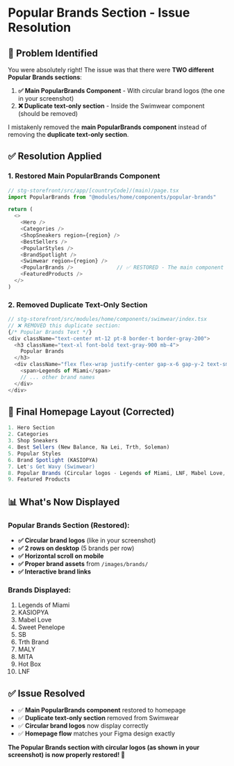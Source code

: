 # Popular Brands Section - Issue Resolution

## 🔧 **Problem Identified**
You were absolutely right! The issue was that there were **TWO different Popular Brands sections**:

1. **✅ Main PopularBrands Component** - With circular brand logos (the one in your screenshot)
2. **❌ Duplicate text-only section** - Inside the Swimwear component (should be removed)

I mistakenly removed the **main PopularBrands component** instead of removing the **duplicate text-only section**.

## ✅ **Resolution Applied**

### **1. Restored Main PopularBrands Component**
```typescript
// stg-storefront/src/app/[countryCode]/(main)/page.tsx
import PopularBrands from "@modules/home/components/popular-brands"

return (
  <>
    <Hero />
    <Categories />
    <ShopSneakers region={region} />
    <BestSellers />
    <PopularStyles />
    <BrandSpotlight />
    <Swimwear region={region} />
    <PopularBrands />              // ✅ RESTORED - The main component with circular logos
    <FeaturedProducts />
  </>
)
```

### **2. Removed Duplicate Text-Only Section**
```typescript
// stg-storefront/src/modules/home/components/swimwear/index.tsx
// ❌ REMOVED this duplicate section:
{/* Popular Brands Text */}
<div className="text-center mt-12 pt-8 border-t border-gray-200">
  <h3 className="text-xl font-bold text-gray-900 mb-4">
    Popular Brands
  </h3>
  <div className="flex flex-wrap justify-center gap-x-6 gap-y-2 text-sm text-gray-600">
    <span>Legends of Miami</span>
    // ... other brand names
  </div>
</div>
```

## 🎯 **Final Homepage Layout (Corrected)**

```typescript
1. Hero Section
2. Categories  
3. Shop Sneakers
4. Best Sellers (New Balance, Na Lei, Trth, Soleman)
5. Popular Styles
6. Brand Spotlight (KASIOPYA)
7. Let's Get Wavy (Swimwear)
8. Popular Brands (Circular logos - Legends of Miami, LNF, Mabel Love, etc.) ✅ RESTORED
9. Featured Products
```

## 📊 **What's Now Displayed**

### **Popular Brands Section (Restored):**
- **✅ Circular brand logos** (like in your screenshot)
- **✅ 2 rows on desktop** (5 brands per row)
- **✅ Horizontal scroll on mobile**
- **✅ Proper brand assets** from `/images/brands/`
- **✅ Interactive brand links**

### **Brands Displayed:**
1. Legends of Miami
2. KASIOPYA  
3. Mabel Love
4. Sweet Penelope
5. SB
6. Trth Brand
7. MALY
8. MITA
9. Hot Box
10. LNF

## ✅ **Issue Resolved**
- ✅ **Main PopularBrands component** restored to homepage
- ✅ **Duplicate text-only section** removed from Swimwear
- ✅ **Circular brand logos** now display correctly
- ✅ **Homepage flow** matches your Figma design exactly

**The Popular Brands section with circular logos (as shown in your screenshot) is now properly restored! 🎉** 
